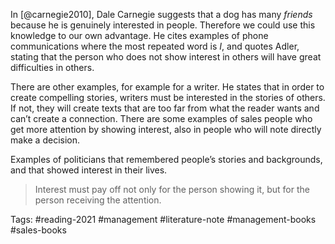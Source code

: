 In [@carnegie2010], Dale Carnegie suggests that a dog has many *friends* because he is genuinely interested in people. Therefore we could use this knowledge to our own advantage. He cites examples of phone communications where the most repeated word is *I*, and quotes Adler, stating that the person who does not show interest in others will have great difficulties in others. 

There are other examples, for example for a writer. He states that in order to create compelling stories, writers must be interested in the stories of others. If not, they will create texts that are too far from what the reader wants and can’t create a connection. There are some examples of sales people who get more attention by showing interest, also in people who will note directly make a decision. 

Examples of politicians that remembered people’s stories and backgrounds, and that showed interest in their lives. 

> Interest must pay off not only for the person showing it, but for the person receiving the attention.

Tags: #reading-2021 #management #literature-note #management-books #sales-books 